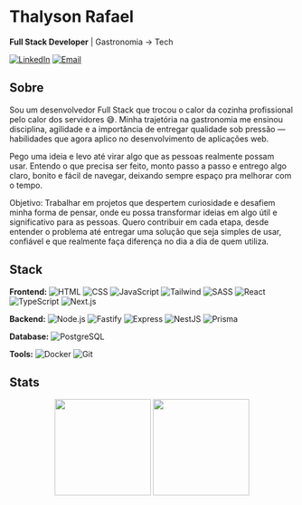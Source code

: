 # Thalyson Rafael

**Full Stack Developer** | Gastronomia → Tech

[![LinkedIn](https://img.shields.io/badge/LinkedIn-%230077B5.svg?logo=linkedin&logoColor=white)](https://www.linkedin.com/in/thalyson-ribeiro-978b682a0/)
[![Email](https://img.shields.io/badge/Email-D14836?logo=gmail&logoColor=white)](mailto:rafinha.head@gmail.com)

## Sobre

Sou um desenvolvedor Full Stack que trocou o calor da cozinha profissional pelo calor dos servidores 😅. Minha trajetória na gastronomia me ensinou disciplina, agilidade e a importância de entregar qualidade sob pressão — habilidades que agora aplico no desenvolvimento de aplicações web.

Pego uma ideia e levo até virar algo que as pessoas realmente possam usar. Entendo o que precisa ser feito, monto passo a passo e entrego algo claro, bonito e fácil de navegar, deixando sempre espaço pra melhorar com o tempo.

Objetivo: Trabalhar em projetos que despertem curiosidade e desafiem minha forma de pensar, onde eu possa transformar ideias em algo útil e significativo para as pessoas. Quero contribuir em cada etapa, desde entender o problema até entregar uma solução que seja simples de usar, confiável e que realmente faça diferença no dia a dia de quem utiliza.

## Stack
**Frontend:** ![HTML](https://img.shields.io/badge/-HTML5-E34F26?style=flat&logo=html5&logoColor=white) ![CSS](https://img.shields.io/badge/-CSS3-1572B6?style=flat&logo=css3&logoColor=white) ![JavaScript](https://img.shields.io/badge/-JavaScript-F7DF1E?style=flat&logo=javascript&logoColor=black) ![Tailwind](https://img.shields.io/badge/-Tailwind_CSS-38B2AC?style=flat&logo=tailwind-css&logoColor=white) ![SASS](https://img.shields.io/badge/-SASS-CC6699?style=flat&logo=sass&logoColor=white) ![React](https://img.shields.io/badge/-React-61DAFB?style=flat&logo=react&logoColor=black) ![TypeScript](https://img.shields.io/badge/-TypeScript-3178C6?style=flat&logo=typescript&logoColor=white) ![Next.js](https://img.shields.io/badge/-Next.js-000000?style=flat&logo=next.js&logoColor=white)

**Backend:** ![Node.js](https://img.shields.io/badge/-Node.js-339933?style=flat&logo=node.js&logoColor=white) ![Fastify](https://img.shields.io/badge/-Fastify-000000?style=flat&logo=fastify&logoColor=white) ![Express](https://img.shields.io/badge/-Express-000000?style=flat&logo=express&logoColor=white) ![NestJS](https://img.shields.io/badge/-NestJS-E0234E?style=flat&logo=nestjs&logoColor=white) ![Prisma](https://img.shields.io/badge/-Prisma-2D3748?style=flat&logo=prisma&logoColor=white)

**Database:** ![PostgreSQL](https://img.shields.io/badge/-PostgreSQL-336791?style=flat&logo=postgresql&logoColor=white)

**Tools:** ![Docker](https://img.shields.io/badge/-Docker-2496ED?style=flat&logo=docker&logoColor=white) ![Git](https://img.shields.io/badge/-Git-F05032?style=flat&logo=git&logoColor=white)

## Stats

<div align="center">
  <img height="170em" src="https://github-readme-stats.vercel.app/api?username=ThalysonRibeiro&show_icons=true&include_all_commits=true&count_private=true&theme=dracula"/>
  <img height="170em" src="https://github-readme-stats.vercel.app/api/top-langs/?username=ThalysonRibeiro&layout=compact&theme=dracula"/>
</div>